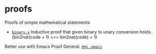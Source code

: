 # proofs
Proofs of simple mathematical statements

- [`binary.v`](binary.v) Inductive proof that given binary to unary conversion holds (bin2nat(code + 1) === bin2nat(code) + 1)

Better use with Emacs Proof General. [my `.emacs`](https://github.com/dk14/emacs-init)
